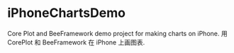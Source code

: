 iPhoneChartsDemo
================

Core Plot and BeeFramework demo project for making charts on iPhone. 用 CorePlot 和 BeeFramework 在 iPhone 上画图表.
